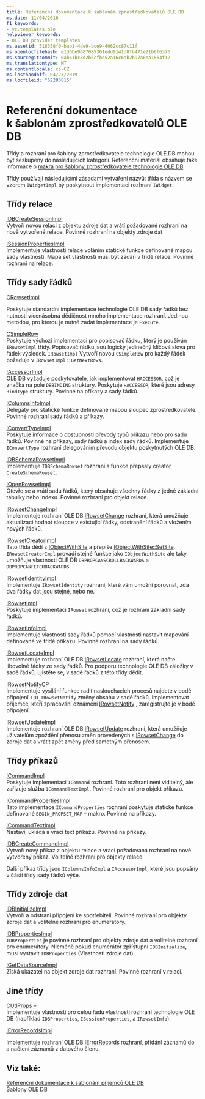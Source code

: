 ```yaml
---
title: Referenční dokumentace k šablonám zprostředkovatelů OLE DB
ms.date: 11/04/2016
f1_keywords:
- vc.templates.ole
helpviewer_keywords:
- OLE DB provider templates
ms.assetid: 518358f0-bab1-4de9-bce9-4062cc87c11f
ms.openlocfilehash: e1d6be9687085361edd9141d8fb471e21b6f6376
ms.sourcegitcommit: 0ab61bc3d2b6cfbd52a16c6ab2b97a8ea1864f12
ms.translationtype: MT
ms.contentlocale: cs-CZ
ms.lasthandoff: 04/23/2019
ms.locfileid: "62283815"
---
```

# <a name="ole-db-provider-templates-reference"></a>Referenční dokumentace k šablonám zprostředkovatelů OLE DB

Třídy a rozhraní pro šablony zprostředkovatele technologie OLE DB mohou být seskupeny do následujících kategorií. Referenční materiál obsahuje také informace o [makra pro šablony zprostředkovatele technologie OLE DB](../../data/oledb/macros-for-ole-db-provider-templates.md).

Třídy používají následujícími zásadami vytváření názvů: třída s názvem se vzorem `IWidgetImpl` by poskytnout implementaci rozhraní `IWidget`.

## <a name="session-classes"></a>Třídy relace

[IDBCreateSessionImpl](../../data/oledb/idbcreatesessionimpl-class.md)<br/>
Vytvoří novou relaci z objektu zdroje dat a vrátí požadované rozhraní na nově vytvořené relace. Povinné rozhraní na objekty zdroje dat

[ISessionPropertiesImpl](../../data/oledb/isessionpropertiesimpl-class.md)<br/>
Implementuje vlastnosti relace voláním statické funkce definované mapou sady vlastností. Mapa set vlastnosti musí být zadán v třídě relace. Povinné rozhraní na relace.

## <a name="rowset-classes"></a>Třídy sady řádků

[CRowsetImpl](../../data/oledb/crowsetimpl-class.md)

Poskytuje standardní implementace technologie OLE DB sady řádků bez nutnosti vícenásobná dědičnost mnoho implementace rozhraní. Jedinou metodou, pro kterou je nutné zadat implementace je `Execute`.

[CSimpleRow](../../data/oledb/csimplerow-class.md)<br/>
Poskytuje výchozí implementaci pro popisovač řádku, který je používán `IRowsetImpl` třídy. Popisovač řádku jsou logicky jedinečný klíčová slova pro řádek výsledek. `IRowsetImpl` Vytvoří novou `CSimpleRow` pro každý řádek požaduje v `IRowsetImpl::GetNextRows`.

[IAccessorImpl](../../data/oledb/iaccessorimpl-class.md)<br/>
OLE DB vyžaduje poskytovatele, jak implementovat `HACCESSOR`, což je značka na pole `DBBINDING` struktury. Poskytuje `HACCESSOR`, které jsou adresy `BindType` struktury. Povinné na příkazy a sady řádků.

[IColumnsInfoImpl](../../data/oledb/icolumnsinfoimpl-class.md)<br/>
Delegáty pro statické funkce definované mapou sloupec zprostředkovatele. Povinné rozhraní sady řádků a příkazy.

[IConvertTypeImpl](../../data/oledb/iconverttypeimpl-class.md)<br/>
Poskytuje informace o dostupnosti převody typů příkazu nebo pro sadu řádků. Povinné na příkazy, sady řádků a index sady řádků. Implementuje `IConvertType` rozhraní delegováním převodu objektu poskytnutých OLE DB.

[IDBSchemaRowsetImpl](../../data/oledb/idbschemarowsetimpl-class.md)<br/>
Implementuje `IDBSchemaRowset` rozhraní a funkce přepsaly creator `CreateSchemaRowset`.

[IOpenRowsetImpl](../../data/oledb/iopenrowsetimpl-class.md)<br/>
Otevře se a vrátí sadu řádků, který obsahuje všechny řádky z jedné základní tabulky nebo indexu. Povinné rozhraní pro objekt relace.

[IRowsetChangeImpl](../../data/oledb/irowsetchangeimpl-class.md)<br/>
Implementuje rozhraní OLE DB [IRowsetChange](/previous-versions/windows/desktop/ms715790(v=vs.85)) rozhraní, která umožňuje aktualizaci hodnot sloupce v existující řádky, odstranění řádků a vložením nových řádků.

[IRowsetCreatorImpl](../../data/oledb/irowsetcreatorimpl-class.md)<br/>
Tato třída dědí z [IObjectWithSite](/windows/desktop/api/ocidl/nn-ocidl-iobjectwithsite) a přepíše [IObjectWithSite::SetSite](/windows/desktop/api/ocidl/nf-ocidl-iobjectwithsite-setsite). `IRowsetCreatorImpl` provádí stejné funkce jako `IObjectWithSite` ale taky umožňuje vlastnosti OLE DB `DBPROPCANSCROLLBACKWARDS` a `DBPROPCANFETCHBACKWARDS`.

[IRowsetIdentityImpl](../../data/oledb/irowsetidentityimpl-class.md)<br/>
Implementuje `IRowsetIdentity` rozhraní, které vám umožní porovnat, zda dva řádky dat jsou stejné, nebo ne.

[IRowsetImpl](../../data/oledb/irowsetimpl-class.md)<br/>
Poskytuje implementaci `IRowset` rozhraní, což je rozhraní základní sady řádků.

[IRowsetInfoImpl](../../data/oledb/irowsetinfoimpl-class.md)<br/>
Implementuje vlastnosti sady řádků pomocí vlastnosti nastavit mapování definované ve třídě příkazu. Povinné rozhraní na sady řádků.

[IRowsetLocateImpl](../../data/oledb/irowsetlocateimpl-class.md)<br/>
Implementuje rozhraní OLE DB [IRowsetLocate](/previous-versions/windows/desktop/ms721190(v=vs.85)) rozhraní, která načte libovolné řádky ze sady řádků. Pro podporu technologie OLE DB záložky v sadě řádků, ujistěte se, v sadě řádků z této třídy dědit.

[IRowsetNotifyCP](../../data/oledb/irowsetnotifycp-class.md)<br/>
Implementuje vysílání funkce radit naslouchacích procesů najdete v bodě připojení `IID_IRowsetNotify` změny obsahu v sadě řádků. Implementovat příjemce, kteří zpracování oznámení [IRowsetNotify](/previous-versions/windows/desktop/ms712959(v=vs.85)) , zaregistrujte je v bodě připojení.

[IRowsetUpdateImpl](../../data/oledb/irowsetupdateimpl-class.md)<br/>
Implementuje rozhraní OLE DB [IRowsetUpdate](/previous-versions/windows/desktop/ms714401(v=vs.85)) rozhraní, která umožňuje uživatelům zpoždění přenosu změn provedených s [IRowsetChange](/previous-versions/windows/desktop/ms715790(v=vs.85)) do zdroje dat a vrátit zpět změny před samotným přenosem.

## <a name="command-classes"></a>Třídy příkazů

[ICommandImpl](../../data/oledb/icommandimpl-class.md)<br/>
Poskytuje implementaci `ICommand` rozhraní. Toto rozhraní není viditelný, ale zařizuje služba `ICommandTextImpl`. Povinné rozhraní pro objekt příkazu.

[ICommandPropertiesImpl](../../data/oledb/icommandpropertiesimpl-class.md)<br/>
Tato implementace `ICommandProperties` rozhraní poskytuje statické funkce definované `BEGIN_PROPSET_MAP` – makro. Povinné na příkazy.

[ICommandTextImpl](../../data/oledb/icommandtextimpl-class.md)<br/>
Nastaví, ukládá a vrací text příkazu. Povinné na příkazy.

[IDBCreateCommandImpl](../../data/oledb/idbcreatecommandimpl-class.md)<br/>
Vytvoří nový příkaz z objektu relace a vrací požadovaná rozhraní na nově vytvořený příkaz. Volitelné rozhraní pro objekty relace.

Další příkaz třídy jsou `IColumnsInfoImpl` a `IAccessorImpl`, které jsou popsány v části třídy sady řádků výše.

## <a name="data-source-classes"></a>Třídy zdroje dat

[IDBInitializeImpl](../../data/oledb/idbinitializeimpl-class.md)<br/>
Vytvoří a odstraní připojení ke spotřebiteli. Povinné rozhraní pro objekty zdroje dat a volitelné rozhraní pro enumerátory.

[IDBPropertiesImpl](../../data/oledb/idbpropertiesimpl-class.md)<br/>
`IDBProperties` je povinné rozhraní pro objekty zdroje dat a volitelné rozhraní pro enumerátory. Nicméně pokud enumerátor zpřístupní `IDBInitialize`, musí vystavit `IDBProperties` (Vlastnosti zdroje dat).

[IGetDataSourceImpl](../../data/oledb/igetdatasourceimpl-class.md)<br/>
Získá ukazatel na objekt zdroje dat rozhraní. Povinné rozhraní v relaci.

## <a name="other-classes"></a>Jiné třídy

[CUtlProps –](../../data/oledb/cutlprops-class.md)<br/>
Implementuje vlastnosti pro celou řadu vlastností rozhraní technologie OLE DB (například `IDBProperties`, `ISessionProperties`, a `IRowsetInfo`).

[IErrorRecordsImpl](../../data/oledb/ierrorrecordsimpl-class.md)

Implementuje rozhraní OLE DB [IErrorRecords](/previous-versions/windows/desktop/ms718112(v=vs.85)) rozhraní, přidání záznamů do a načtení záznamů z datového členu.

## <a name="see-also"></a>Viz také:

[Referenční dokumentace k šablonám příjemců OLE DB](../../data/oledb/ole-db-consumer-templates-reference.md)<br/>
[Šablony OLE DB](../../data/oledb/ole-db-templates.md)